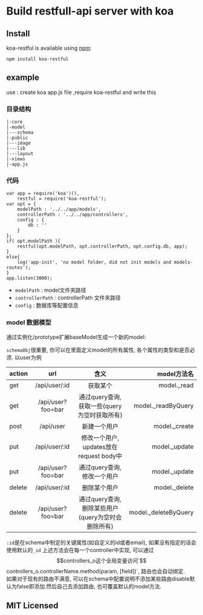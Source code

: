 # Build restfull-api server with koa


## Install

koa-restful is available using [npm](https://npmjs.org):

```
npm install koa-restful
```
## example
use : create koa app.js file ,require koa-restful and write this
### 目录结构
    |-core
    |-model
    |---schema
    |-public
    |---image
    |---lib
    |---layout
    |-views    
    |-app.js
    
### 代码

```
var app = require('koa')(),
	restful = require('koa-restful');
var opt = { 
    modelPath : '../../app/models',
    controllerPath : '../../app/controllers',
    config : {
    	db : ''
    }
};
if( opt.modelPath ){
    restful(opt.modelPath, opt.controllerPath, opt.config.db, app);
}
else{
    log('app-init', 'no model folder, did not init models and models-routes');
}
app.listen(3000);
```
* `modelPath` : model文件夹路径
* `controllerPath` : controllerPath 文件夹路径
* `config` : 数据库等配置信息

### model 数据模型
通过实例化/prototype扩展baseModel生成一个新的model: 


`schemaObj`很重要, 你可以在里面定义model的所有属性, 各个属性的类型和是否必须.  以user为例

| action | url              | 含义                   | model方法名
| :------| :--------------: | :---------------------:| -------------:
| get    | /api/user/:id      | 获取某个               | model._read
| get    | /api/user?foo=bar  | 通过query查询,获取一些(query为空时获取所有)  | model._readByQuery 
| post   | /api/user          | 新建一个用户           | model._create
| put    | /api/user/:id      | 修改一个用户, updates放在request body中     | model._update
| put    | /api/user?foo=bar  | 通过query查询,修改一个用户   | model._update
| delete | /api/user/:id      | 删除某个用户           | model._delete
| delete | /api/user?foo=bar  | 通过query查询, 删除某些用户(query为空时会删除所有)  | model._deleteByQuery

    
`:id`是在schema中制定的关键属性(如自定义的id或者email), 如果没有指定的话会使用默认的`_id`
上述方法会在每一个controller中实现, 可以通过$$controllers_o这个全局变量访问`$$controllers_o.controllerName.method(param, [field])`, 路由也会自动绑定. </br>
如果对于现有的路由不满意, 可以在schema中配置说明不添加某些路由disable默认为false即添加.然后自己去添加路由, 也可覆盖默认的model方法.



## MIT Licensed
